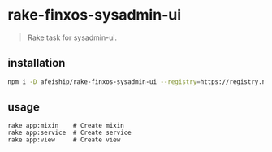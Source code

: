 # rake-finxos-sysadmin-ui
> Rake task for sysadmin-ui.

## installation
```bash
npm i -D afeiship/rake-finxos-sysadmin-ui --registry=https://registry.npm.taobao.org
```

## usage
~~~
rake app:mixin    # Create mixin
rake app:service  # Create service
rake app:view     # Create view
~~~
